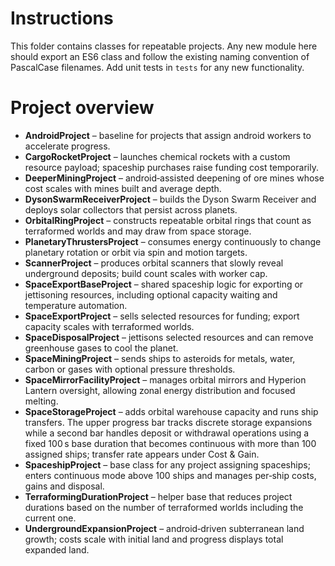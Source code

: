 # Instructions
This folder contains classes for repeatable projects. Any new module here should export an ES6 class and follow the existing naming convention of PascalCase filenames. Add unit tests in `tests` for any new functionality.

# Project overview
- **AndroidProject** – baseline for projects that assign android workers to accelerate progress.
- **CargoRocketProject** – launches chemical rockets with a custom resource payload; spaceship purchases raise funding cost temporarily.
- **DeeperMiningProject** – android‑assisted deepening of ore mines whose cost scales with mines built and average depth.
- **DysonSwarmReceiverProject** – builds the Dyson Swarm Receiver and deploys solar collectors that persist across planets.
- **OrbitalRingProject** – constructs repeatable orbital rings that count as terraformed worlds and may draw from space storage.
- **PlanetaryThrustersProject** – consumes energy continuously to change planetary rotation or orbit via spin and motion targets.
- **ScannerProject** – produces orbital scanners that slowly reveal underground deposits; build count scales with worker cap.
- **SpaceExportBaseProject** – shared spaceship logic for exporting or jettisoning resources, including optional capacity waiting and temperature automation.
- **SpaceExportProject** – sells selected resources for funding; export capacity scales with terraformed worlds.
- **SpaceDisposalProject** – jettisons selected resources and can remove greenhouse gases to cool the planet.
- **SpaceMiningProject** – sends ships to asteroids for metals, water, carbon or gases with optional pressure thresholds.
- **SpaceMirrorFacilityProject** – manages orbital mirrors and Hyperion Lantern oversight, allowing zonal energy distribution and focused melting.
- **SpaceStorageProject** – adds orbital warehouse capacity and runs ship transfers. The upper progress bar tracks discrete storage expansions while a second bar handles deposit or withdrawal operations using a fixed 100 s base duration that becomes continuous with more than 100 assigned ships; transfer rate appears under Cost & Gain.
- **SpaceshipProject** – base class for any project assigning spaceships; enters continuous mode above 100 ships and manages per‑ship costs, gains and disposal.
- **TerraformingDurationProject** – helper base that reduces project durations based on the number of terraformed worlds including the current one.
- **UndergroundExpansionProject** – android‑driven subterranean land growth; costs scale with initial land and progress displays total expanded land.
